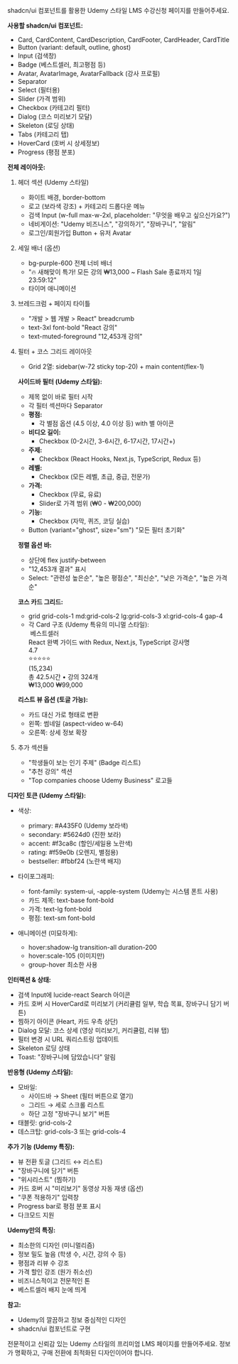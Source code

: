 shadcn/ui 컴포넌트를 활용한 Udemy 스타일 LMS 수강신청 페이지를 만들어주세요.

**사용할 shadcn/ui 컴포넌트:**

- Card, CardContent, CardDescription, CardFooter, CardHeader, CardTitle
- Button (variant: default, outline, ghost)
- Input (검색창)
- Badge (베스트셀러, 최고평점 등)
- Avatar, AvatarImage, AvatarFallback (강사 프로필)
- Separator
- Select (필터용)
- Slider (가격 범위)
- Checkbox (카테고리 필터)
- Dialog (코스 미리보기 모달)
- Skeleton (로딩 상태)
- Tabs (카테고리 탭)
- HoverCard (호버 시 상세정보)
- Progress (평점 분포)

**전체 레이아웃:**

1. 헤더 섹션 (Udemy 스타일)

   - 화이트 배경, border-bottom
   - 로고 (보라색 강조) + 카테고리 드롭다운 메뉴
   - 검색 Input (w-full max-w-2xl, placeholder: "무엇을 배우고 싶으신가요?")
   - 네비게이션: "Udemy 비즈니스", "강의하기", "장바구니", "알림"
   - 로그인/회원가입 Button + 유저 Avatar

2. 세일 배너 (옵션)

   - bg-purple-600 전체 너비 배너
   - "🔥 새해맞이 특가! 모든 강의 ₩13,000 ~ Flash Sale 종료까지 1일 23:59:12"
   - 타이머 애니메이션

3. 브레드크럼 + 페이지 타이틀

   - "개발 > 웹 개발 > React" breadcrumb
   - text-3xl font-bold "React 강의"
   - text-muted-foreground "12,453개 강의"

4. 필터 + 코스 그리드 레이아웃

   - Grid 2열: sidebar(w-72 sticky top-20) + main content(flex-1)

   **사이드바 필터 (Udemy 스타일):**

   - 제목 없이 바로 필터 시작
   - 각 필터 섹션마다 Separator
   - **평점:**
     - 각 별점 옵션 (4.5 이상, 4.0 이상 등) with 별 아이콘
   - **비디오 길이:**
     - Checkbox (0-2시간, 3-6시간, 6-17시간, 17시간+)
   - **주제:**
     - Checkbox (React Hooks, Next.js, TypeScript, Redux 등)
   - **레벨:**
     - Checkbox (모든 레벨, 초급, 중급, 전문가)
   - **가격:**
     - Checkbox (무료, 유료)
     - Slider로 가격 범위 (₩0 - ₩200,000)
   - **기능:**
     - Checkbox (자막, 퀴즈, 코딩 실습)
   - Button (variant="ghost", size="sm") "모든 필터 초기화"

   **정렬 옵션 바:**

   - 상단에 flex justify-between
   - "12,453개 결과" 표시
   - Select: "관련성 높은순", "높은 평점순", "최신순", "낮은 가격순", "높은 가격순"

   **코스 카드 그리드:**

   - grid grid-cols-1 md:grid-cols-2 lg:grid-cols-3 xl:grid-cols-4 gap-4
   - 각 Card 구조 (Udemy 특유의 미니멀 스타일):
     <Card className="group hover:shadow-lg transition-all duration-200 cursor-pointer border-border">
     <CardHeader className="p-0">
     <div className="relative aspect-video overflow-hidden">
     <img className="group-hover:scale-105 transition-transform duration-200" />
     <Badge className="absolute top-2 left-2 bg-yellow-400 text-black">베스트셀러</Badge>
     </div>
     </CardHeader>
     <CardContent className="p-3">
     <CardTitle className="text-base font-bold line-clamp-2 mb-1">
     React 완벽 가이드 with Redux, Next.js, TypeScript
     </CardTitle>
     <CardDescription className="text-xs text-muted-foreground mb-2">
     강사명
     </CardDescription>
     <div className="flex items-center gap-1 mb-2">
     <span className="text-sm font-bold text-orange-600">4.7</span>
     <div className="flex text-orange-400">⭐⭐⭐⭐⭐</div>
     <span className="text-xs text-muted-foreground">(15,234)</span>
     </div>
     <div className="flex items-center gap-2 text-xs text-muted-foreground">
     <span>총 42.5시간</span>
     <span>•</span>
     <span>강의 324개</span>
     </div>
     </CardContent>
     <CardFooter className="p-3 pt-0">
     <div className="flex items-center gap-2">
     <span className="text-lg font-bold">₩13,000</span>
     <span className="text-sm text-muted-foreground line-through">₩99,000</span>
     </div>
     </CardFooter>
     </Card>

   **리스트 뷰 옵션 (토글 가능):**

   - 카드 대신 가로 형태로 변환
   - 왼쪽: 썸네일 (aspect-video w-64)
   - 오른쪽: 상세 정보 확장

5. 추가 섹션들
   - "학생들이 보는 인기 주제" (Badge 리스트)
   - "추천 강의" 섹션
   - "Top companies choose Udemy Business" 로고들

**디자인 토큰 (Udemy 스타일):**

- 색상:
  - primary: #A435F0 (Udemy 보라색)
  - secondary: #5624d0 (진한 보라)
  - accent: #f3ca8c (할인/세일용 노란색)
  - rating: #f59e0b (오렌지, 별점용)
  - bestseller: #fbbf24 (노란색 배지)
- 타이포그래피:

  - font-family: system-ui, -apple-system (Udemy는 시스템 폰트 사용)
  - 카드 제목: text-base font-bold
  - 가격: text-lg font-bold
  - 평점: text-sm font-bold

- 애니메이션 (미묘하게):
  - hover:shadow-lg transition-all duration-200
  - hover:scale-105 (이미지만)
  - group-hover 최소한 사용

**인터랙션 & 상태:**

- 검색 Input에 lucide-react Search 아이콘
- 카드 호버 시 HoverCard로 미리보기 (커리큘럼 일부, 학습 목표, 장바구니 담기 버튼)
- 찜하기 아이콘 (Heart, 카드 우측 상단)
- Dialog 모달: 코스 상세 (영상 미리보기, 커리큘럼, 리뷰 탭)
- 필터 변경 시 URL 쿼리스트링 업데이트
- Skeleton 로딩 상태
- Toast: "장바구니에 담았습니다" 알림

**반응형 (Udemy 스타일):**

- 모바일:
  - 사이드바 → Sheet (필터 버튼으로 열기)
  - 그리드 → 세로 스크롤 리스트
  - 하단 고정 "장바구니 보기" 버튼
- 태블릿: grid-cols-2
- 데스크탑: grid-cols-3 또는 grid-cols-4

**추가 기능 (Udemy 특징):**

- 뷰 전환 토글 (그리드 ↔ 리스트)
- "장바구니에 담기" 버튼
- "위시리스트" (찜하기)
- 카드 호버 시 "미리보기" 동영상 자동 재생 (옵션)
- "쿠폰 적용하기" 입력창
- Progress bar로 평점 분포 표시
- 다크모드 지원

**Udemy만의 특징:**

- 최소한의 디자인 (미니멀리즘)
- 정보 밀도 높음 (학생 수, 시간, 강의 수 등)
- 평점과 리뷰 수 강조
- 가격 할인 강조 (원가 취소선)
- 비즈니스적이고 전문적인 톤
- 베스트셀러 배지 눈에 띄게

**참고:**

- Udemy의 깔끔하고 정보 중심적인 디자인
- shadcn/ui 컴포넌트로 구현

전문적이고 신뢰감 있는 Udemy 스타일의 프리미엄 LMS 페이지를 만들어주세요. 정보가 명확하고, 구매 전환에 최적화된 디자인이어야 합니다.
